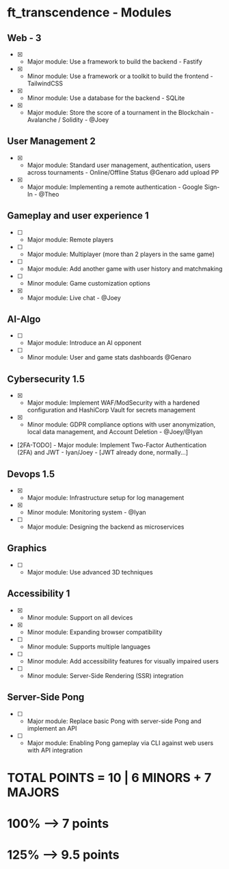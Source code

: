 # ft_transcendence - Modules

## Web - 3
- [X] - Major module: Use a framework to build the backend - Fastify
- [X] - Minor module: Use a framework or a toolkit to build the frontend - TailwindCSS
- [X] - Minor module: Use a database for the backend - SQLite
- [X] - Major module: Store the score of a tournament in the Blockchain - Avalanche / Solidity - @Joey

## User Management 2
- [X] - Major module: Standard user management, authentication, users across tournaments - Online/Offline Status @Genaro add upload PP
- [X] - Major module: Implementing a remote authentication - Google Sign-In - @Theo

## Gameplay and user experience 1
- [ ] - Major module: Remote players
- [ ] - Major module: Multiplayer (more than 2 players in the same game)
- [ ] - Major module: Add another game with user history and matchmaking
- [ ] - Minor module: Game customization options 
- [X] - Major module: Live chat - @Joey

## AI-Algo
- [ ] - Major module: Introduce an AI opponent
- [ ] - Minor module: User and game stats dashboards @Genaro

## Cybersecurity 1.5
- [X] - Major module: Implement WAF/ModSecurity with a hardened configuration and HashiCorp Vault for secrets management
- [X] - Minor module: GDPR compliance options with user anonymization, local data management, and Account Deletion - @Joey/@Iyan
- [2FA-TODO] - Major module: Implement Two-Factor Authentication (2FA) and JWT - Iyan/Joey - [JWT already done, normally...]

## Devops 1.5
- [X] - Major module: Infrastructure setup for log management
- [X] - Minor module: Monitoring system - @Iyan
- [ ] - Major module: Designing the backend as microservices

## Graphics
- [ ] - Major module: Use advanced 3D techniques

## Accessibility 1
- [X] - Minor module: Support on all devices
- [X] - Minor module: Expanding browser compatibility
- [ ] - Minor module: Supports multiple languages
- [ ] - Minor module: Add accessibility features for visually impaired users
- [ ] - Minor module: Server-Side Rendering (SSR) integration

## Server-Side Pong
- [ ] - Major module: Replace basic Pong with server-side Pong and implement an API
- [ ] - Major module: Enabling Pong gameplay via CLI against web users with API integration

# TOTAL POINTS = 10 | 6 MINORS + 7 MAJORS
# 100% --> 7 points
# 125% --> 9.5 points
